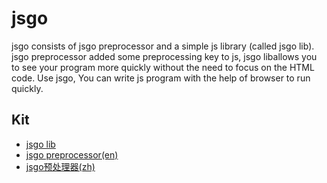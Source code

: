 jsgo
==========
jsgo consists of jsgo preprocessor and a simple js library (called jsgo lib). jsgo preprocessor added some preprocessing key to js, jsgo liballows you to see your program more quickly without the need to focus on the HTML code. Use jsgo, You can write js program with the help of browser to run quickly.

Kit
----------
* [jsgo lib](jsgo-lib.md)
* [jsgo preprocessor(en)](jsgo-preprocessor.md)
* [jsgo预处理器(zh)](jsgo预处理器.md)